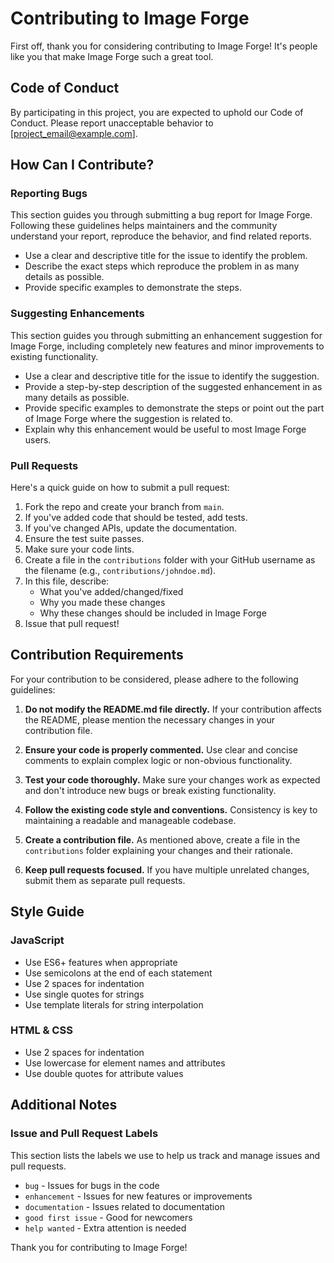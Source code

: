 # Contributing to Image Forge

First off, thank you for considering contributing to Image Forge! It's people like you that make Image Forge such a great tool.

## Code of Conduct

By participating in this project, you are expected to uphold our Code of Conduct. Please report unacceptable behavior to [project_email@example.com].

## How Can I Contribute?

### Reporting Bugs

This section guides you through submitting a bug report for Image Forge. Following these guidelines helps maintainers and the community understand your report, reproduce the behavior, and find related reports.

- Use a clear and descriptive title for the issue to identify the problem.
- Describe the exact steps which reproduce the problem in as many details as possible.
- Provide specific examples to demonstrate the steps.

### Suggesting Enhancements

This section guides you through submitting an enhancement suggestion for Image Forge, including completely new features and minor improvements to existing functionality.

- Use a clear and descriptive title for the issue to identify the suggestion.
- Provide a step-by-step description of the suggested enhancement in as many details as possible.
- Provide specific examples to demonstrate the steps or point out the part of Image Forge where the suggestion is related to.
- Explain why this enhancement would be useful to most Image Forge users.

### Pull Requests

Here's a quick guide on how to submit a pull request:

1. Fork the repo and create your branch from `main`.
2. If you've added code that should be tested, add tests.
3. If you've changed APIs, update the documentation.
4. Ensure the test suite passes.
5. Make sure your code lints.
6. Create a file in the `contributions` folder with your GitHub username as the filename (e.g., `contributions/johndoe.md`).
7. In this file, describe:
   - What you've added/changed/fixed
   - Why you made these changes
   - Why these changes should be included in Image Forge
8. Issue that pull request!

## Contribution Requirements

For your contribution to be considered, please adhere to the following guidelines:

1. **Do not modify the README.md file directly.** If your contribution affects the README, please mention the necessary changes in your contribution file.

2. **Ensure your code is properly commented.** Use clear and concise comments to explain complex logic or non-obvious functionality.

3. **Test your code thoroughly.** Make sure your changes work as expected and don't introduce new bugs or break existing functionality.

4. **Follow the existing code style and conventions.** Consistency is key to maintaining a readable and manageable codebase.

5. **Create a contribution file.** As mentioned above, create a file in the `contributions` folder explaining your changes and their rationale.

6. **Keep pull requests focused.** If you have multiple unrelated changes, submit them as separate pull requests.

## Style Guide

### JavaScript

- Use ES6+ features when appropriate
- Use semicolons at the end of each statement
- Use 2 spaces for indentation
- Use single quotes for strings
- Use template literals for string interpolation

### HTML & CSS

- Use 2 spaces for indentation
- Use lowercase for element names and attributes
- Use double quotes for attribute values

## Additional Notes

### Issue and Pull Request Labels

This section lists the labels we use to help us track and manage issues and pull requests.

- `bug` - Issues for bugs in the code
- `enhancement` - Issues for new features or improvements
- `documentation` - Issues related to documentation
- `good first issue` - Good for newcomers
- `help wanted` - Extra attention is needed

Thank you for contributing to Image Forge!